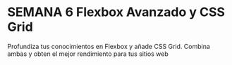 # SEMANA 6 Flexbox Avanzado y CSS Grid
Profundiza tus conocimientos en Flexbox y añade CSS Grid. Combina ambas y obten el mejor rendimiento para tus sitios web
